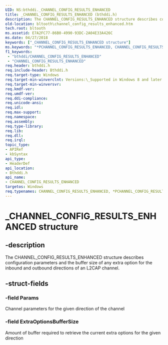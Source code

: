 ```yaml
---
UID: NS:bthddi._CHANNEL_CONFIG_RESULTS_ENHANCED
title: _CHANNEL_CONFIG_RESULTS_ENHANCED (bthddi.h)
description: The CHANNEL_CONFIG_RESULTS_ENHANCED structure describes configuration parameters and the buffer size of any extra option for the inbound and outbound directions of an L2CAP channel.
old-location: bltooth\channel_config_results_enhanced.htm
tech.root: bltooth
ms.assetid: E7A2FC77-86B0-4990-93DC-2A04E33A426C
ms.date: 04/27/2018
keywords: ["_CHANNEL_CONFIG_RESULTS_ENHANCED structure"]
ms.keywords: "*PCHANNEL_CONFIG_RESULTS_ENHANCED, CHANNEL_CONFIG_RESULTS_ENHANCED, CHANNEL_CONFIG_RESULTS_ENHANCED structure [Bluetooth Devices], PCHANNEL_CONFIG_RESULTS_ENHANCED, PCHANNEL_CONFIG_RESULTS_ENHANCED structure pointer [Bluetooth Devices], _CHANNEL_CONFIG_RESULTS_ENHANCED, bltooth.channel_config_results_enhanced, bthddi/CHANNEL_CONFIG_RESULTS_ENHANCED, bthddi/PCHANNEL_CONFIG_RESULTS_ENHANCED"
f1_keywords:
 - "bthddi/CHANNEL_CONFIG_RESULTS_ENHANCED"
 - "CHANNEL_CONFIG_RESULTS_ENHANCED"
req.header: bthddi.h
req.include-header: Bthddi.h
req.target-type: Windows
req.target-min-winverclnt: Versions:\_Supported in Windows 8 and later versions of Windows
req.target-min-winversvr: 
req.kmdf-ver: 
req.umdf-ver: 
req.ddi-compliance: 
req.unicode-ansi: 
req.idl: 
req.max-support: 
req.namespace: 
req.assembly: 
req.type-library: 
req.lib: 
req.dll: 
req.irql: 
topic_type:
- APIRef
- kbSyntax
api_type:
- HeaderDef
api_location:
- Bthddi.h
api_name:
- CHANNEL_CONFIG_RESULTS_ENHANCED
targetos: Windows
req.typenames: CHANNEL_CONFIG_RESULTS_ENHANCED, *PCHANNEL_CONFIG_RESULTS_ENHANCED
---
```


# _CHANNEL_CONFIG_RESULTS_ENHANCED structure


## -description


The CHANNEL_CONFIG_RESULTS_ENHANCED structure describes configuration parameters and the buffer size of any extra option for the inbound and outbound directions of an L2CAP channel.


## -struct-fields




### -field Params

Channel parameters for the given direction of the channel


### -field ExtraOptionsBufferSize

Amount of buffer required to retrieve the current extra options for the given direction

